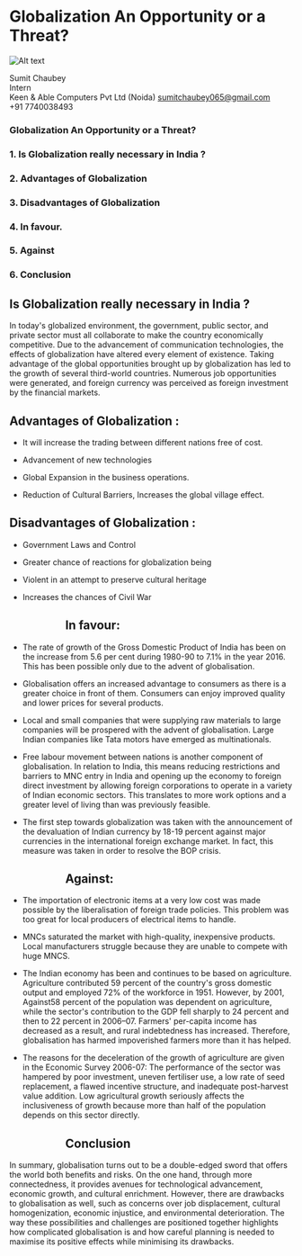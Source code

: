 # Globalization An Opportunity or a Threat?  
![Alt text](image.png)  

Sumit Chaubey  
Intern  
Keen & Able Computers Pvt Ltd (Noida)
sumitchaubey065@gmail.com  
+91 7740038493


### Globalization An Opportunity or a Threat?

### 1. Is Globalization really necessary in India ?

### 2. Advantages of Globalization

### 3. Disadvantages of Globalization

### 4. In favour.

### 5. Against

### 6. Conclusion
## Is Globalization really necessary in India ? ##
In today's globalized environment, the government, public sector, and private sector must all collaborate to make the country economically competitive. Due to the advancement of communication technologies, the effects of globalization have altered every element of existence. Taking advantage of the global opportunities brought up by globalization has led to the growth of several third-world countries. Numerous job opportunities were generated, and foreign currency was perceived as foreign investment by the financial markets.  
## Advantages of Globalization :


* It will increase the trading between different nations free of cost.


* Advancement of new technologies



* Global Expansion in the  business operations.




* Reduction of Cultural Barriers, Increases the global village  effect.


















## Disadvantages of Globalization : 




* Government Laws and Control


* Greater chance of reactions for globalization being 


* Violent in an attempt to preserve cultural heritage


* Increases the chances of Civil War  
## &nbsp; &nbsp; &nbsp; &nbsp; &nbsp; &nbsp; &nbsp; &nbsp; &nbsp; &nbsp; In favour:

* The rate of growth of the Gross Domestic Product of India has been on the  increase from 5.6 per cent during 1980-90 to 7.1% in the year 2016. This has been possible only due to the advent of globalisation.

* Globalisation offers an increased advantage to consumers as there is a greater choice in front of them. Consumers can enjoy improved quality and lower prices for several products.


* Local and small companies that were supplying raw materials to large companies will be prospered with the advent of globalisation. Large Indian companies like Tata motors have emerged as multinationals.


* Free labour movement between nations is another component of globalisation. In relation to India, this means reducing restrictions and barriers to MNC entry in India and opening up the economy to foreign direct investment by allowing foreign corporations to operate in a variety of Indian economic sectors. This translates to more work options and a greater level of living than was previously feasible.    
                                        
* The first step towards globalization was taken with the announcement of the devaluation of Indian currency by 18-19 percent against major currencies in the international foreign exchange market. In fact, this measure was taken in order to resolve the BOP crisis.


## &nbsp; &nbsp; &nbsp; &nbsp; &nbsp; &nbsp; &nbsp; &nbsp; &nbsp; &nbsp; Against:

* The importation of electronic items at a very low cost was made possible by the liberalisation of foreign trade policies. This problem was too great for local producers of electrical items to handle.


* MNCs saturated the market with high-quality, inexpensive products. Local manufacturers struggle because they are unable to compete with huge MNCS.


* The Indian economy has been and continues to be based on agriculture. Agriculture contributed 59 percent of the country's gross domestic output and employed 72% of the workforce in 1951. However, by 2001, Against58 percent of the population was dependent on agriculture, while the sector's contribution to the GDP fell sharply to 24 percent and then to 22 percent in 2006–07. Farmers' per-capita income has decreased as a result, and rural indebtedness has increased. Therefore, globalisation has harmed impoverished farmers more than it has helped.


* The reasons for the deceleration of the growth of agriculture are given in the Economic Survey 2006-07: The performance of the sector was hampered by poor investment, uneven fertiliser use, a low rate of seed replacement, a flawed incentive structure, and inadequate post-harvest value addition. Low agricultural growth seriously affects the inclusiveness of growth because more than half of the population depends on this sector directly.
## &nbsp; &nbsp; &nbsp; &nbsp; &nbsp; &nbsp; &nbsp; &nbsp; &nbsp; &nbsp; Conclusion


In summary, globalisation turns out to be a double-edged sword that offers the world both benefits and risks. On the one hand, through more connectedness, it provides avenues for technological advancement, economic growth, and cultural enrichment. However, there are drawbacks to globalisation as well, such as concerns over job displacement, cultural homogenization, economic injustice, and environmental deterioration. The way these possibilities and challenges are positioned together highlights how complicated globalisation is and how careful planning is needed to maximise its positive effects while minimising its drawbacks.